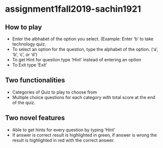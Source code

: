 ﻿# assignment1fall2019-sachin1921

## How to play
* Enter the albhabet of the option you select. (Example: Enter ‘b’ to take technology quiz.
* To select an option for the question, type the alphabet of the option. (‘a’, ‘b’, ‘c’, or ‘d’)
* To get Hint for question type ‘Hint’ instead of entering an option
* To Exit type ‘Exit’ 

## Two functionalities
* Categories of Quiz to play to choose from 
* Multiple choice questions for each category with total score at the end of the quiz.

## Two novel features
* Able to get hints for every question by typing ‘Hint’ 
* If answer is correct result is highlighted in green, if answer is wrong the result is highlighted in red with the correct answer.
